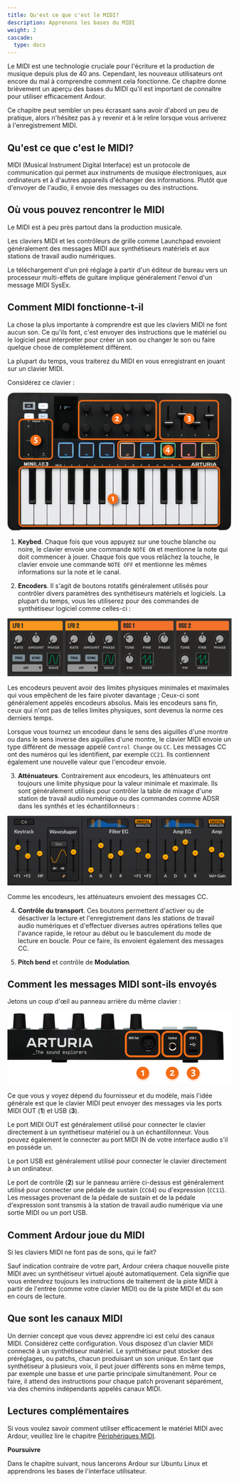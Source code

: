 ```yaml
---
title: Qu'est ce que c'est le MIDI?
description: Apprenons les bases du MIDI
weight: 2
cascade:
  type: docs
---
```


Le MIDI est une technologie cruciale pour l'écriture et la production de musique depuis plus de 40 ans. Cependant, les nouveaux utilisateurs ont encore du mal à comprendre comment cela fonctionne. Ce chapitre donne brièvement un aperçu des bases du MIDI qu'il est important de connaître pour utiliser efficacement Ardour.

Ce chapitre peut sembler un peu écrasant sans avoir d'abord un peu de pratique, alors n'hésitez pas à y revenir et à le relire lorsque vous arriverez à l'enregistrement MIDI.

## Qu'est ce que c'est le MIDI?

MIDI (Musical Instrument Digital Interface) est un protocole de communication qui permet aux instruments de musique électroniques, aux ordinateurs et à d'autres appareils d'échanger des informations. Plutôt que d'envoyer de l'audio, il envoie des messages ou des instructions.

## Où vous pouvez rencontrer le MIDI

Le MIDI est à peu près partout dans la production musicale.

Les claviers MIDI et les contrôleurs de grille comme Launchpad envoient généralement des messages MIDI aux synthétiseurs matériels et aux stations de travail audio numériques.

Le téléchargement d'un pré réglage à partir d'un éditeur de bureau vers un processeur multi-effets de guitare implique généralement l'envoi d'un message MIDI SysEx.

## Comment MIDI fonctionne-t-il

La chose la plus importante à comprendre est que les claviers MIDI ne font aucun son. Ce qu'ils font, c'est envoyer des instructions que le matériel ou le logiciel peut interpréter pour créer un son ou changer le son ou faire quelque chose de complètement différent.

La plupart du temps, vous traiterez du MIDI en vous enregistrant en jouant sur un clavier MIDI.

Considérez ce clavier :

![Minilab 3](images/midi-keyboard-top.png)

1. **Keybed**. Chaque fois que vous appuyez sur une touche blanche ou noire, le clavier envoie une commande `NOTE ON`  et mentionne la note qui doit commencer à jouer. Chaque fois que vous relâchez la touche, le clavier envoie une commande `NOTE OFF`  et mentionne les mêmes informations sur la note et le canal.

2. **Encoders**. Il s'agit de boutons rotatifs généralement utilisés pour contrôler divers paramètres des synthétiseurs matériels et logiciels. La plupart du temps, vous les utiliserez pour des commandes de synthétiseur logiciel comme celles-ci :

![Encodeurs dans TAL Noisemaker](images/soft-synth-encoders.png "Encoders in TAL Noisemaker: Rate, Amount, Phase, etc.")

Les encodeurs peuvent avoir des limites physiques minimales et maximales qui vous empêchent de les faire pivoter davantage ; Ceux-ci sont généralement appelés encodeurs absolus. Mais les encodeurs sans fin, ceux qui n'ont pas de telles limites physiques, sont devenus la norme ces derniers temps.

Lorsque vous tournez un encodeur dans le sens des aiguilles d'une montre ou dans le sens inverse des aiguilles d'une montre, le clavier MIDI envoie un type différent de message appelé `Control Change` ou `CC`. Les messages CC ont des numéros qui les identifient, par exemple `CC21`. Ils contiennent également une nouvelle valeur que l'encodeur envoie.

3. **Atténuateurs**. Contrairement aux encodeurs, les atténuateurs ont toujours une limite physique pour la valeur minimale et maximale. Ils sont généralement utilisés pour contrôler la table de mixage d'une station de travail audio numérique ou des commandes comme ADSR dans les synthés et les échantillonneurs :

![Atténuateurs ADSR de Surge XT](images/soft-synth-faders.png "ADSR faders in Surge XT")

Comme les encodeurs, les atténuateurs envoient des messages CC.

4. **Contrôle du transport**. Ces boutons permettent d'activer ou de désactiver la lecture et l'enregistrement dans les stations de travail audio numériques et d'effectuer diverses autres opérations telles que l'avance rapide, le retour au début ou le basculement du mode de lecture en boucle. Pour ce faire, ils envoient également des messages CC.

5. **Pitch bend** et contrôle de **Modulation**. 

## Comment les messages MIDI sont-ils envoyés

Jetons un coup d'œil au panneau arrière du même clavier :

![Panneau arrière d'un Minilab 3](images/midi-keyboard-rear.png)

Ce que vous y voyez dépend du fournisseur et du modèle, mais l'idée générale est que le clavier MIDI peut envoyer des messages via les ports MIDI OUT (**1**) et USB (**3**).

Le port MIDI OUT est généralement utilisé pour connecter le clavier directement à un synthétiseur matériel ou à un échantillonneur. Vous pouvez également le connecter au port MIDI IN de votre interface audio s'il en possède un.

Le port USB est généralement utilisé pour connecter le clavier directement à un ordinateur.

Le port de contrôle (**2**) sur le panneau arrière ci-dessus est généralement utilisé pour connecter une pédale de sustain (`CC64`) ou d'expression (`CC11`). Les messages provenant de la pédale de sustain et de la pédale d'expression sont transmis à la station de travail audio numérique via une sortie MIDI ou un port USB.

## Comment Ardour joue du MIDI

Si les claviers MIDI ne font pas de sons, qui le fait?

Sauf indication contraire de votre part, Ardour créera chaque nouvelle piste MIDI avec un synthétiseur virtuel ajouté automatiquement. Cela signifie que vous entendrez toujours les instructions de traitement de la piste MIDI à partir de l'entrée (comme votre clavier MIDI) ou de la piste MIDI et du son en cours de lecture.

## Que sont les canaux MIDI

Un dernier concept que vous devez apprendre ici est celui des canaux MIDI. Considérez cette configuration. Vous disposez d'un clavier MIDI connecté à un synthétiseur matériel. Le synthétiseur peut stocker des préréglages, ou patchs, chacun produisant un son unique. En tant que synthétiseur à plusieurs voix, il peut jouer différents sons en même temps, par exemple une basse et une partie principale simultanément. Pour ce faire, il attend des instructions pour chaque patch provenant séparément, via des chemins indépendants appelés canaux MIDI.

## Lectures complémentaires

Si vous voulez savoir comment utiliser efficacement le matériel MIDI avec Ardour, veuillez lire le chapitre [Périphériques MIDI](/using-your-gear/midi-devices).

**Poursuivre**

Dans le chapitre suivant, nous lancerons Ardour sur Ubuntu Linux et apprendrons les bases de l'interface utilisateur.
